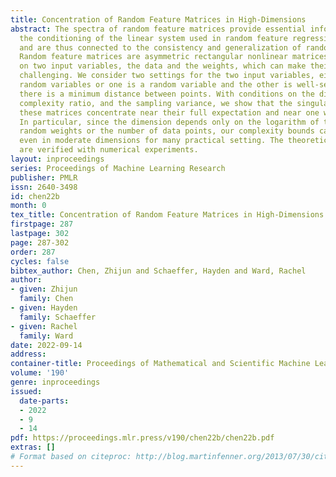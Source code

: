```yaml
---
title: Concentration of Random Feature Matrices in High-Dimensions
abstract: The spectra of random feature matrices provide essential information on
  the conditioning of the linear system used in random feature regression problems
  and are thus connected to the consistency and generalization of random feature models.
  Random feature matrices are asymmetric rectangular nonlinear matrices depending
  on two input variables, the data and the weights, which can make their characterization
  challenging. We consider two settings for the two input variables, either both are
  random variables or one is a random variable and the other is well-separated, i.e.
  there is a minimum distance between points. With conditions on the dimension, the
  complexity ratio, and the sampling variance, we show that the singular values of
  these matrices concentrate near their full expectation and near one with high-probability.
  In particular, since the dimension depends only on the logarithm of the number of
  random weights or the number of data points, our complexity bounds can be achieved
  even in moderate dimensions for many practical setting. The theoretical results
  are verified with numerical experiments.
layout: inproceedings
series: Proceedings of Machine Learning Research
publisher: PMLR
issn: 2640-3498
id: chen22b
month: 0
tex_title: Concentration of Random Feature Matrices in High-Dimensions
firstpage: 287
lastpage: 302
page: 287-302
order: 287
cycles: false
bibtex_author: Chen, Zhijun and Schaeffer, Hayden and Ward, Rachel
author:
- given: Zhijun
  family: Chen
- given: Hayden
  family: Schaeffer
- given: Rachel
  family: Ward
date: 2022-09-14
address:
container-title: Proceedings of Mathematical and Scientific Machine Learning
volume: '190'
genre: inproceedings
issued:
  date-parts:
  - 2022
  - 9
  - 14
pdf: https://proceedings.mlr.press/v190/chen22b/chen22b.pdf
extras: []
# Format based on citeproc: http://blog.martinfenner.org/2013/07/30/citeproc-yaml-for-bibliographies/
---
```

